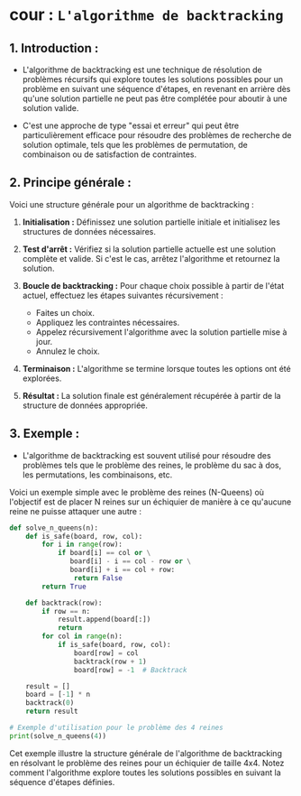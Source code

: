 # cour : **``L'algorithme de backtracking``**


## 1. Introduction :

- L'algorithme de backtracking est une technique de résolution de problèmes récursifs qui explore toutes les solutions possibles pour un problème en suivant une séquence d'étapes, en revenant en arrière dès qu'une solution partielle ne peut pas être complétée pour aboutir à une solution valide. 

- C'est une approche de type "essai et erreur" qui peut être particulièrement efficace pour résoudre des problèmes de recherche de solution optimale, tels que les problèmes de permutation, de combinaison ou de satisfaction de contraintes.

## 2. Principe générale :

Voici une structure générale pour un algorithme de backtracking :

1. **Initialisation :** Définissez une solution partielle initiale et initialisez les structures de données nécessaires.

2. **Test d'arrêt :** Vérifiez si la solution partielle actuelle est une solution complète et valide. Si c'est le cas, arrêtez l'algorithme et retournez la solution.

3. **Boucle de backtracking :** Pour chaque choix possible à partir de l'état actuel, effectuez les étapes suivantes récursivement :
    - Faites un choix.
    - Appliquez les contraintes nécessaires.
    - Appelez récursivement l'algorithme avec la solution partielle mise à jour.
    - Annulez le choix.

4. **Terminaison :** L'algorithme se termine lorsque toutes les options ont été explorées.

5. **Résultat :** La solution finale est généralement récupérée à partir de la structure de données appropriée.


## 3. Exemple :

- L'algorithme de backtracking est souvent utilisé pour résoudre des problèmes tels que le problème des reines, le problème du sac à dos, les permutations, les combinaisons, etc.

Voici un exemple simple avec le problème des reines (N-Queens) où l'objectif est de placer N reines sur un échiquier de manière à ce qu'aucune reine ne puisse attaquer une autre :

```python
def solve_n_queens(n):
    def is_safe(board, row, col):
        for i in range(row):
            if board[i] == col or \
               board[i] - i == col - row or \
               board[i] + i == col + row:
                return False
        return True

    def backtrack(row):
        if row == n:
            result.append(board[:])
            return
        for col in range(n):
            if is_safe(board, row, col):
                board[row] = col
                backtrack(row + 1)
                board[row] = -1  # Backtrack

    result = []
    board = [-1] * n
    backtrack(0)
    return result

# Exemple d'utilisation pour le problème des 4 reines
print(solve_n_queens(4))
```

Cet exemple illustre la structure générale de l'algorithme de backtracking en résolvant le problème des reines pour un échiquier de taille 4x4. Notez comment l'algorithme explore toutes les solutions possibles en suivant la séquence d'étapes définies.
